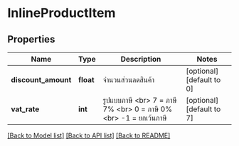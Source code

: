 # InlineProductItem

## Properties
Name | Type | Description | Notes
------------ | ------------- | ------------- | -------------
**discount_amount** | **float** | จำนวนส่วนลดสินค้า | [optional] [default to 0]
**vat_rate** | **int** | รูปแบบภาษี &lt;br&gt; 7 &#x3D; ภาษี 7% &lt;br&gt; 0 &#x3D; ภาษี 0% &lt;br&gt; -1 &#x3D; ยกเว้นภาษี | [optional] [default to 7]

[[Back to Model list]](../README.md#documentation-for-models) [[Back to API list]](../README.md#documentation-for-api-endpoints) [[Back to README]](../README.md)


